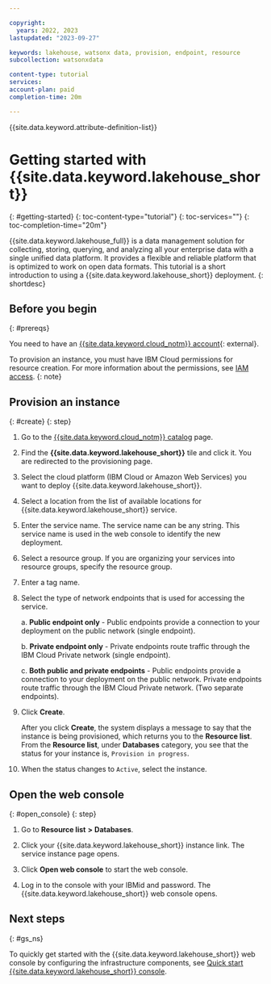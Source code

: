 ```yaml
---

copyright:
  years: 2022, 2023
lastupdated: "2023-09-27"

keywords: lakehouse, watsonx data, provision, endpoint, resource
subcollection: watsonxdata

content-type: tutorial
services:
account-plan: paid
completion-time: 20m

---
```



{{site.data.keyword.attribute-definition-list}}

# Getting started with {{site.data.keyword.lakehouse_short}}
{: #getting-started}
{: toc-content-type="tutorial"}
{: toc-services=""}
{: toc-completion-time="20m"}


{{site.data.keyword.lakehouse_full}} is a data management solution for collecting, storing, querying, and analyzing all your enterprise data with a single unified data platform. It provides a flexible and reliable platform that is optimized to work on open data formats.
This tutorial is a short introduction to using a {{site.data.keyword.lakehouse_short}} deployment.
{: shortdesc}

## Before you begin
{: #prereqs}

You need to have an [{{site.data.keyword.cloud_notm}} account](https://cloud.ibm.com/registration){: external}.

To provision an instance, you must have IBM Cloud permissions for resource creation. For more information about the permissions, see [IAM access](/docs/account?topic=account-userroles).
{: note}

## Provision an instance
{: #create}
{: step}

1. Go to the [{{site.data.keyword.cloud_notm}} catalog](https://cloud.ibm.com/catalog) page.

1. Find the **{{site.data.keyword.lakehouse_short}}** tile and click it. You are redirected to the provisioning page.

1. Select the cloud platform (IBM Cloud or Amazon Web Services) you want to deploy {{site.data.keyword.lakehouse_short}}.

1. Select a location from the list of available locations for {{site.data.keyword.lakehouse_short}} service.

1. Enter the service name. The service name can be any string. This service name is used in the web console to identify the new deployment.

1. Select a resource group. If you are organizing your services into resource groups, specify the resource group.

1. Enter a tag name.

1. Select the type of network endpoints that is used for accessing the service.

   a. **Public endpoint only** - Public endpoints provide a connection to your deployment on the public network (single endpoint).

   b. **Private endpoint only** - Private endpoints route traffic through the IBM Cloud Private network (single endpoint).

   c. **Both public and private endpoints** - Public endpoints provide a connection to your deployment on the public network. Private endpoints route traffic through the IBM Cloud Private network. (Two separate endpoints).

1. Click **Create**.

   After you click **Create**, the system displays a message to say that the instance is being provisioned, which returns you to the **Resource list**. From the **Resource list**, under **Databases** category, you see that the status for your instance is, `Provision in progress`.

1.  When the status changes to `Active`, select the instance.

## Open the web console
{: #open_console}
{: step}

1. Go to **Resource list** **>** **Databases**.

1. Click your {{site.data.keyword.lakehouse_short}} instance link. The service instance page opens.

1. Click **Open web console** to start the web console.

1. Log in to the console with your IBMid and password. The {{site.data.keyword.lakehouse_short}} web console opens.

## Next steps
{: #gs_ns}

To quickly get started with the {{site.data.keyword.lakehouse_short}} web console by configuring the infrastructure components, see [Quick start {{site.data.keyword.lakehouse_short}} console](watsonxdata?topic=watsonxdata-quick_start).
